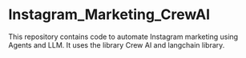 # Instagram_Marketing_CrewAI
This repository contains code to automate Instagram marketing using Agents and LLM. It uses the library Crew AI and langchain library.
